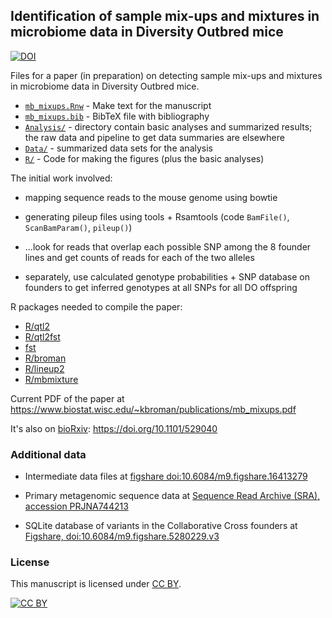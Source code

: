 ## Identification of sample mix-ups and mixtures in microbiome data in Diversity Outbred mice

[![DOI](https://zenodo.org/badge/161683290.svg)](https://zenodo.org/badge/latestdoi/161683290)

Files for a paper (in preparation) on detecting sample mix-ups and
mixtures in microbiome data in Diversity Outbred mice.

- [`mb_mixups.Rnw`](mb_mixups.Rnw) - Make text for the manuscript
- [`mb_mixups.bib`](mb_mixups.bib) - BibTeX file with bibliography
- [`Analysis/`](Analysis/) - directory contain basic analyses and
  summarized results; the raw data and pipeline to get data summaries
  are elsewhere
- [`Data/`](Data/) - summarized data sets for the analysis
- [`R/`](R/) - Code for making the figures (plus the basic analyses)

The initial work involved:

- mapping sequence reads to the mouse genome using bowtie

- generating pileup files using tools + Rsamtools
  (code `BamFile()`, `ScanBamParam()`, `pileup()`)

- ...look for reads that overlap each possible SNP among the 8
  founder lines and get counts of reads for each of the two alleles

- separately, use calculated genotype probabilities + SNP database
  on founders to get inferred genotypes at all SNPs for all DO
  offspring

R packages needed to compile the paper:

- [R/qtl2](https://kbroman.org/qtl2)
- [R/qtl2fst](https://github.com/rqtl/qtl2fst)
- [fst](http://www.fstpackage.org)
- [R/broman](https://github.com/kbroman/broman)
- [R/lineup2](https://github.com/kbroman/lineup2)
- [R/mbmixture](https://github.com/kbroman/mbmixture)

Current PDF of the paper at <https://www.biostat.wisc.edu/~kbroman/publications/mb_mixups.pdf>

It's also on [bioRxiv](https://www.biorxiv.org): <https://doi.org/10.1101/529040>


### Additional data

- Intermediate data files at [figshare
  doi:10.6084/m9.figshare.16413279](https://doi.org/10.6084/m9.figshare.16413279)

- Primary metagenomic sequence data at [Sequence Read Archive (SRA),
  accession
  PRJNA744213](https://www.ncbi.nlm.nih.gov/bioproject/PRJNA744213)

- SQLite database of variants in the Collaborative Cross founders at
  [Figshare, doi:10.6084/m9.figshare.5280229.v3](https://doi.org/10.6084/m9.figshare.5280229.v3)


### License

This manuscript is licensed under [CC BY](https://creativecommons.org/licenses/by/3.0/).

[![CC BY](https://i.creativecommons.org/l/by/3.0/88x31.png)](https://creativecommons.org/licenses/by/3.0/)
